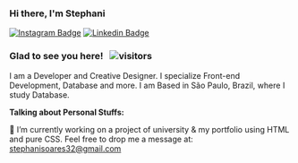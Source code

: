 ### Hi there, I'm Stephani

[![Instagram Badge](https://img.shields.io/badge/-Instagram-e4405f?style=flat-square&logo=Instagram&logoColor=white&color=lightgray)](https://instagram.com/stessada_?utm_medium=copy_link)
[![Linkedin Badge](https://img.shields.io/badge/-LinkedIn-0e76a8?style=flat-square&logo=Linkedin&logoColor=white&color=green)](https://www.linkedin.com/in/stephani-soares)

### Glad to see you here! &nbsp; ![visitors](https://visitor-badge.glitch.me/badge?page_id=stephani-sj&left_color=gray&right_color=yellow)



I am a Developer and Creative Designer. I specialize Front-end Development, Database and more.
I am Based in São Paulo, Brazil, where I study Database.

**Talking about Personal Stuffs:**

💬 I’m currently working on a project of university & my portfolio using HTML and pure CSS. 
Feel free to drop me a message at: stephanisoares32@gmail.com


